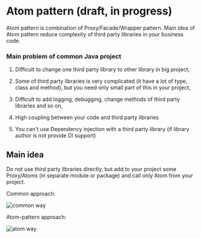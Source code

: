# Atom pattern (draft, in progress)

Atom pattern is combination of Proxy/Facade/Wrapper pattern. Main idea of Atom pattern reduce complexity 
of third party libraries in your business code.
 
### Main problem of common Java project

1. Difficult to change one third party library to other library in big project,

2. Some of third party libraries is very complicated (it have a lot of type, class and method), but 
 you need only small part of this in your project, 

3. Difficult to add logging, debugging, change methods of third party libraries and so on, 

4. High coupling between your code and third party libraries

5. You can't use Dependency injection with a third party library (if library author is not provide DI support)

## Main idea 

Do not use third party libraries directly, but add to your project some Proxy/Atoms (in separate module or package)
and call only Atom from your project. 

Common approach:

![common way](https://github.com/Vedenin/atom-pattern/blob/master/image/сommon-way.png?raw=true)
  
Atom-pattern approach:

![atom way](https://github.com/Vedenin/atom-pattern/blob/master/image/atom-way.png?raw=true)

